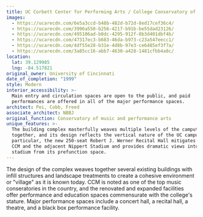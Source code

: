 ```yaml
---
title: UC Corbett Center for Performing Arts / College Conservatory of Music
images:
  - https://ucarecdn.com/6e5a3ccd-b48b-482d-b72d-8ed17cef36c4/
  - https://ucarecdn.com/3996a550-b256-4217-b91b-be55dad23126/
  - https://ucarecdn.com/495106ad-b0dc-4295-912f-8b3d401dbf4b/
  - https://ucarecdn.com/47317ec3-b683-46da-b973-c23a547eecc1/
  - https://ucarecdn.com/4df55e28-b31e-4d8b-97e3-ce6485ef3f7a/
  - https://ucarecdn.com/3a85cc16-abb7-4630-a428-1481cfbb4a8c/
location:
  lat: 39.129985
  lng: -84.517821
original_owner: University of Cincinnati
date_of_completion: "1999"
style: Modern
interior_accessibility: >-
  Main entry and circulation spaces are open to the public, and paid
  performances are offered in all of the major performance spaces.
architect: Pei, Cobb, Freed
associate_architect: NBBJ
original_function: Conservatory of music and performance arts
unique_features: >-
  The building complex masterfully weaves multiple levels of the camput
  together, and its design reflects the vertical nature of the UC campus.  In
  particular, the new 250-seat Robert J. Werner Recital Hall mitigates between
  CCM and the adjacent Nippert Stadium and provides dramatic views into the
  stadium from its prefunction space.
---
```


The design of the complex weaves together several existing buildings with infill structures and landscape treatments to create a cohesive environment or "village" as it is known today. CCM is noted as one of the top music conseratories in the country, and the renovated and expanded facilities offer performance and education spaces commensurate with the college's stature. Major performance spaces include a concert hall, a recital hall, a theatre, and a black box performance facility.
